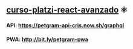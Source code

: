 ## [curso-platzi-react-avanzado](https://platzi.com/cursos/react-avanzado/) ⚛️

#### API: https://petgram-api-cris.now.sh/graphql
#### PWA: http://bit.ly/petgram-pwa
